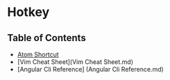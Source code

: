 # Hotkey

## Table of Contents
  - [Atom Shortcut](AtomShortcut.md)
  - [Vim Cheat Sheet](Vim Cheat Sheet.md)
  - [Angular Cli Reference] (Angular Cli Reference.md)
